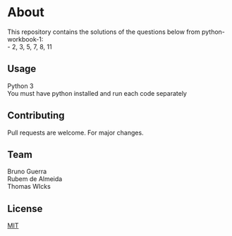 # About

This repository contains the solutions of the questions below from python-workbook-1:\
    - 2, 3, 5, 7, 8, 11

## Usage

Python 3\
You must have python installed and run each code separately

## Contributing
Pull requests are welcome. For major changes.

## Team
Bruno Guerra\
Rubem de Almeida\
Thomas WIcks

## License
[MIT](https://choosealicense.com/licenses/mit/)
